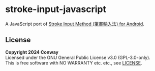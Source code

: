 # stroke-input-javascript

A JavaScript port of [Stroke Input Method (筆畫輸入法) for Android].


## License

**Copyright 2024 Conway** <br>
Licensed under the GNU General Public License v3.0 (GPL-3.0-only). <br>
This is free software with NO WARRANTY etc. etc., see [LICENSE]. <br>


[Stroke Input Method (筆畫輸入法) for Android]: https://github.com/stroke-input/stroke-input-android
[LICENSE]: LICENSE
